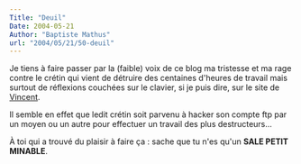 ```yaml
---
Title: "Deuil"
Date: 2004-05-21
Author: "Baptiste Mathus"
url: "2004/05/21/50-deuil"
---
```




Je tiens à faire passer par la (faible) voix de ce blog ma tristesse et
ma rage contre le crétin qui vient de détruire des centaines d'heures de
travail mais surtout de réflexions couchées sur le clavier, si je puis
dire, sur le site de [Vincent](http://www.genezys.net).

Il semble en effet que ledit crétin soit parvenu à hacker son compte ftp
par un moyen ou un autre pour effectuer un travail des plus
destructeurs...

À toi qui a trouvé du plaisir à faire ça : sache que tu n'es qu'un
**SALE PETIT MINABLE**.

